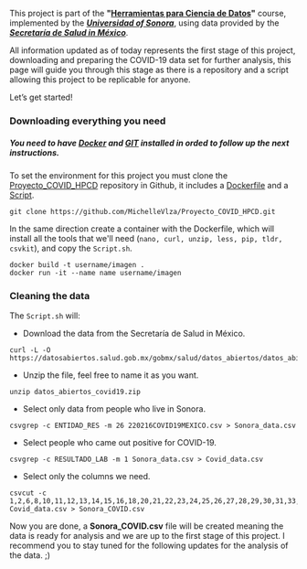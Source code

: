 


This project is part of the **"[Herramientas para Ciencia de Datos](https://mcd-unison.github.io/curso-hpcd/)"** course, implemented by the [***Universidad of Sonora***](https://www.unison.mx/), using data provided by the [***Secretaría de Salud in México***](https://www.gob.mx/salud/documentos/datos-abiertos-152127).


All information updated as of today represents the first stage of this project, downloading and preparing the COVID-19 data set for further analysis, this page will guide you through this stage as there is a repository and a script allowing this project to be replicable for anyone.

Let’s get started!




### Downloading everything you need


##### You need to have [Docker](https://www.docker.com/products/docker-desktop) and [GIT](https://git-scm.com/download/win) installed in orded to follow up the next instructions. #####


To set the environment for this project you must clone the [Proyecto_COVID_HPCD](https://github.com/MichelleVlza/Proyecto_COVID_HPCD) repository in Github, it includes a [Dockerfile](https://github.com/MichelleVlza/Proyecto_COVID_HPCD/blob/main/MichelleValenzuela.dockerfile) and a [Script](https://github.com/MichelleVlza/Proyecto_COVID_HPCD/blob/main/Script.sh).

```
git clone https://github.com/MichelleVlza/Proyecto_COVID_HPCD.git
```



In the same direction create a container with the Dockerfile, which will install all the tools that we'll need (`nano, curl, unzip, less, pip, tldr, csvkit`), and copy the `Script.sh`.

```
docker build -t username/imagen .
docker run -it --name name username/imagen
```




### Cleaning the data


The `Script.sh` will:  

  
  - Download the data from the Secretaría de Salud in México.
         
```
curl -L -O https://datosabiertos.salud.gob.mx/gobmx/salud/datos_abiertos/datos_abiertos_covid19.zip
```



  - Unzip the file, feel free to name it as you want.
    
 ```
 unzip datos_abiertos_covid19.zip
 ```

  
  
  - Select only data from people who live in Sonora.
    
```
csvgrep -c ENTIDAD_RES -m 26 220216COVID19MEXICO.csv > Sonora_data.csv
```


  - Select people who came out positive for COVID-19.
    
```
csvgrep -c RESULTADO_LAB -m 1 Sonora_data.csv > Covid_data.csv
```


  - Select only the columns we need.

```
csvcut -c 1,2,6,8,10,11,12,13,14,15,16,18,20,21,22,23,24,25,26,27,28,29,30,31,33,40 Covid_data.csv > Sonora_COVID.csv
```



Now you are done, a **Sonora_COVID.csv** file will be created meaning the data is ready for analysis and we are up to the first stage of this project. 
I recommend you to stay tuned for the following updates for the analysis of the data. ;)

